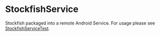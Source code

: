 # StockfishService
Stockfish packaged into a remote Android Service. For usage please see [StockfishServiceTest](https://github.com/chess24com/StockfishServiceTest).
